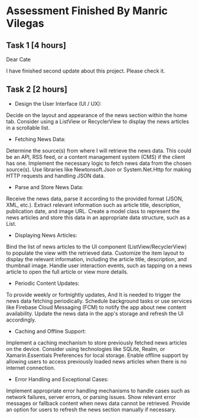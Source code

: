 # Assessment Finished By Manric Vilegas

## Task 1 [4 hours]

Dear Cate

I have finished second update about this project.
Please check it.

## Task 2 [2 hours]

- Design the User Interface (UI / UX):

Decide on the layout and appearance of the news section within the home tab.
Consider using a ListView or RecyclerView to display the news articles in a scrollable list.

- Fetching News Data:

Determine the source(s) from where I will retrieve the news data. This could be an API, RSS feed, or a content management system (CMS) if the client has one.
Implement the necessary logic to fetch news data from the chosen source(s).
Use libraries like Newtonsoft.Json or System.Net.Http for making HTTP requests and handling JSON data.
- Parse and Store News Data:

Receive the news data, parse it according to the provided format (JSON, XML, etc.).
Extract relevant information such as article title, description, publication date, and image URL.
Create a model class to represent the news articles and store this data in an appropriate data structure, such as a List<NewsItem>.
- Displaying News Articles:

Bind the list of news articles to the UI component (ListView/RecyclerView) to populate the view with the retrieved data.
Customize the item layout to display the relevant information, including the article title, description, and thumbnail image.
Handle user interaction events, such as tapping on a news article to open the full article or view more details.
- Periodic Content Updates:

To provide weekly or fortnightly updates, And It is needed to trigger the news data fetching periodically.
Schedule background tasks or use services like Firebase Cloud Messaging (FCM) to notify the app about new content availability.
Update the news data in the app's storage and refresh the UI accordingly.
- Caching and Offline Support:

Implement a caching mechanism to store previously fetched news articles on the device.
Consider using technologies like SQLite, Realm, or Xamarin.Essentials Preferences for local storage.
Enable offline support by allowing users to access previously loaded news articles when there is no internet connection.
- Error Handling and Exceptional Cases:

Implement appropriate error handling mechanisms to handle cases such as network failures, server errors, or parsing issues.
Show relevant error messages or fallback content when news data cannot be retrieved.
Provide an option for users to refresh the news section manually if necessary.
